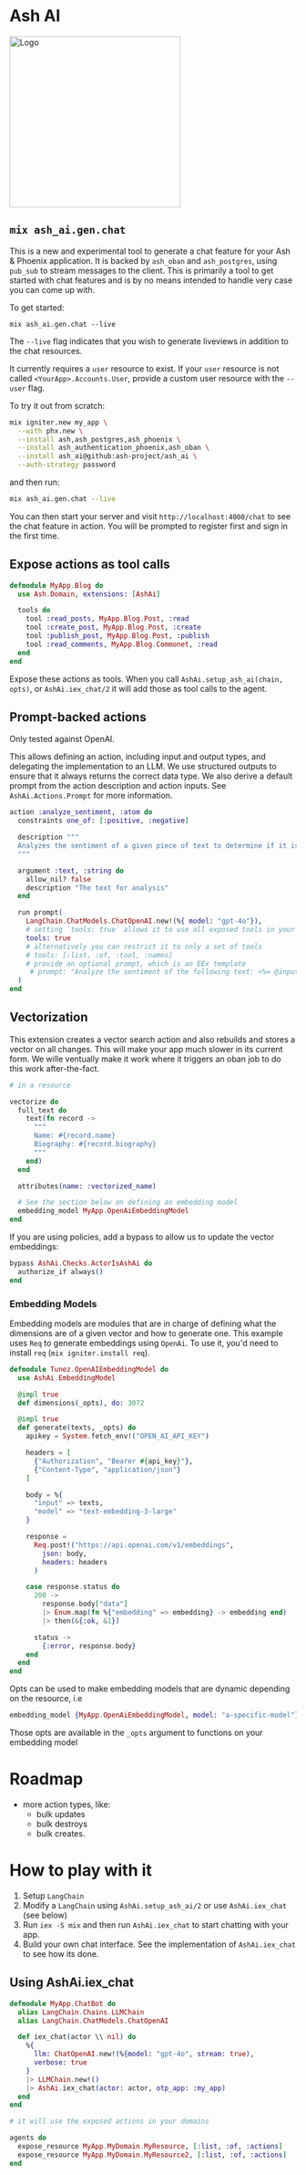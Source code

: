 # Ash AI
<img src="https://github.com/ash-project/ash_ai/blob/main/logos/ash_ai.png?raw=true" alt="Logo" width="300"/>

## `mix ash_ai.gen.chat`

This is a new and experimental tool to generate a chat feature for your Ash & Phoenix application. It is backed by `ash_oban` and `ash_postgres`, using `pub_sub` to stream messages to the client. This is primarily a tool to get started with chat features and is by no means intended to handle very case you can come up with.

To get started:
```
mix ash_ai.gen.chat --live
```

The `--live` flag indicates that you wish to generate liveviews in addition to the chat resources.

It currently requires a `user` resource to exist. If your `user` resource is not called `<YourApp>.Accounts.User`, provide a custom user resource with the `--user`
flag.

To try it out from scratch:

```sh
mix igniter.new my_app \
  --with phx.new \
  --install ash,ash_postgres,ash_phoenix \
  --install ash_authentication_phoenix,ash_oban \
  --install ash_ai@github:ash-project/ash_ai \
  --auth-strategy password
```

and then run:

```sh
mix ash_ai.gen.chat --live
```

You can then start your server and visit `http://localhost:4000/chat` to see the chat feature in action. You will be prompted to register first and sign in the first time.

## Expose actions as tool calls

```elixir
defmodule MyApp.Blog do
  use Ash.Domain, extensions: [AshAi]

  tools do
    tool :read_posts, MyApp.Blog.Post, :read
    tool :create_post, MyApp.Blog.Post, :create
    tool :publish_post, MyApp.Blog.Post, :publish
    tool :read_comments, MyApp.Blog.Commonet, :read
  end
end
```

Expose these actions as tools. When you call `AshAi.setup_ash_ai(chain, opts)`, or `AshAi.iex_chat/2`
it will add those as tool calls to the agent.

## Prompt-backed actions

Only tested against OpenAI.

This allows defining an action, including input and output types, and delegating the
implementation to an LLM. We use structured outputs to ensure that it always returns
the correct data type. We also derive a default prompt from the action description and
action inputs. See `AshAi.Actions.Prompt` for more information.

```elixir
action :analyze_sentiment, :atom do
  constraints one_of: [:positive, :negative]

  description """
  Analyzes the sentiment of a given piece of text to determine if it is overall positive or negative.
  """

  argument :text, :string do
    allow_nil? false
    description "The text for analysis"
  end

  run prompt(
    LangChain.ChatModels.ChatOpenAI.new!(%{ model: "gpt-4o"}),
    # setting `tools: true` allows it to use all exposed tools in your app
    tools: true
    # alternatively you can restrict it to only a set of tools
    # tools: [:list, :of, :tool, :names]
    # provide an optional prompt, which is an EEx template
     # prompt: "Analyze the sentiment of the following text: <%= @input.arguments.description %>"
  )
end
```

## Vectorization

This extension creates a vector search action and also rebuilds and stores a vector on all changes.
This will make your app much slower in its current form. We wille ventually make it work where it triggers an oban
job to do this work after-the-fact.

```elixir
# in a resource

vectorize do
  full_text do
    text(fn record ->
      """
      Name: #{record.name}
      Biography: #{record.biography}
      """
    end)
  end

  attributes(name: :vectorized_name)

  # See the section below on defining an embedding model
  embedding_model MyApp.OpenAiEmbeddingModel
end
```

If you are using policies, add a bypass to allow us to update the vector embeddings:

```elixir
bypass AshAi.Checks.ActorIsAshAi do
  authorize_if always()
end
```

### Embedding Models

Embedding models are modules that are in charge of defining what the dimensions
are of a given vector and how to generate one. This example uses `Req` to
generate embeddings using `OpenAi`. To use it, you'd need to install `req`
(`mix igniter.install req`).

```elixir
defmodule Tunez.OpenAIEmbeddingModel do
  use AshAi.EmbeddingModel

  @impl true
  def dimensions(_opts), do: 3072

  @impl true
  def generate(texts, _opts) do
    apikey = System.fetch_env!("OPEN_AI_API_KEY")

    headers = [
      {"Authorization", "Bearer #{api_key}"},
      {"Content-Type", "application/json"}
    ]

    body = %{
      "input" => texts,
      "model" => "text-embedding-3-large"
    }

    response =
      Req.post!("https://api.openai.com/v1/embeddings",
        json: body,
        headers: headers
      )

    case response.status do
      200 ->
        response.body["data"]
        |> Enum.map(fn %{"embedding" => embedding} -> embedding end)
        |> then(&{:ok, &1})

      status ->
        {:error, response.body}
    end
  end
end
```

Opts can be used to make embedding models that are dynamic depending on the resource, i.e

```elixir
embedding_model {MyApp.OpenAiEmbeddingModel, model: "a-specific-model"}
```

Those opts are available in the `_opts` argument to functions on your embedding model


# Roadmap

- more action types, like:
  - bulk updates
  - bulk destroys
  - bulk creates.

# How to play with it

1. Setup `LangChain`
2. Modify a `LangChain` using `AshAi.setup_ash_ai/2` or use `AshAi.iex_chat` (see below)
2. Run `iex -S mix` and then run `AshAi.iex_chat` to start chatting with your app.
3. Build your own chat interface. See the implementation of `AshAi.iex_chat` to see how its done.

## Using AshAi.iex_chat

```elixir
defmodule MyApp.ChatBot do
  alias LangChain.Chains.LLMChain
  alias LangChain.ChatModels.ChatOpenAI

  def iex_chat(actor \\ nil) do
    %{
      llm: ChatOpenAI.new!(%{model: "gpt-4o", stream: true),
      verbose: true
    }
    |> LLMChain.new!()
    |> AshAi.iex_chat(actor: actor, otp_app: :my_app)
  end
end

# it will use the exposed actions in your domains

agents do
  expose_resource MyApp.MyDomain.MyResource, [:list, :of, :actions]
  expose_resource MyApp.MyDomain.MyResource2, [:list, :of, :actions]
end
```
